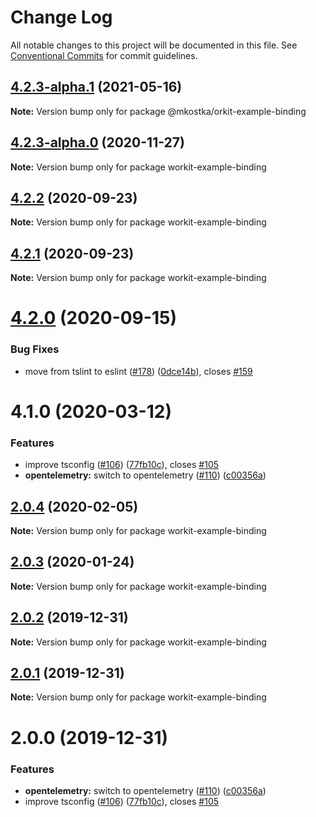 # Change Log

All notable changes to this project will be documented in this file.
See [Conventional Commits](https://conventionalcommits.org) for commit guidelines.

## [4.2.3-alpha.1](https://github.com/kostkams/workit/compare/v4.2.3-alpha.0...v4.2.3-alpha.1) (2021-05-16)

**Note:** Version bump only for package @mkostka/orkit-example-binding





## [4.2.3-alpha.0](https://github.com/kostkams/workit/compare/v4.2.2...v4.2.3-alpha.0) (2020-11-27)

**Note:** Version bump only for package workit-example-binding





## [4.2.2](https://github.com/kostkams/workit/compare/v4.2.1...v4.2.2) (2020-09-23)

**Note:** Version bump only for package workit-example-binding





## [4.2.1](https://github.com/kostkams/workit/compare/v4.2.0...v4.2.1) (2020-09-23)

**Note:** Version bump only for package workit-example-binding





# [4.2.0](https://github.com/kostkams/workit/compare/v4.1.0...v4.2.0) (2020-09-15)


### Bug Fixes

* move from tslint to eslint ([#178](https://github.com/kostkams/workit/issues/178)) ([0dce14b](https://github.com/kostkams/workit/commit/0dce14b696649cdff886c3e7a0ffdbbd56b548d7)), closes [#159](https://github.com/kostkams/workit/issues/159)





# 4.1.0 (2020-03-12)


### Features

* improve tsconfig ([#106](https://github.com/kostkams/workit/issues/106)) ([77fb10c](https://github.com/kostkams/workit/commit/77fb10cee7abe9340d88d301a4066636f7898887)), closes [#105](https://github.com/kostkams/workit/issues/105)
* **opentelemetry:** switch to opentelemetry ([#110](https://github.com/kostkams/workit/issues/110)) ([c00356a](https://github.com/kostkams/workit/commit/c00356aa4d792cfc310825d526f40f7eccb33844))





## [2.0.4](https://github.com/kostkams/workit/compare/workit-example-binding@2.0.3...workit-example-binding@2.0.4) (2020-02-05)

**Note:** Version bump only for package workit-example-binding





## [2.0.3](https://github.com/kostkams/workit/compare/workit-example-binding@2.0.2...workit-example-binding@2.0.3) (2020-01-24)

**Note:** Version bump only for package workit-example-binding





## [2.0.2](https://github.com/kostkams/workit/compare/workit-example-binding@2.0.1...workit-example-binding@2.0.2) (2019-12-31)

**Note:** Version bump only for package workit-example-binding





## [2.0.1](https://github.com/kostkams/workit/compare/workit-example-binding@2.0.0...workit-example-binding@2.0.1) (2019-12-31)

**Note:** Version bump only for package workit-example-binding





# 2.0.0 (2019-12-31)


### Features

* **opentelemetry:** switch to opentelemetry ([#110](https://github.com/kostkams/workit/issues/110)) ([c00356a](https://github.com/kostkams/workit/commit/c00356a))
* improve tsconfig ([#106](https://github.com/kostkams/workit/issues/106)) ([77fb10c](https://github.com/kostkams/workit/commit/77fb10c)), closes [#105](https://github.com/kostkams/workit/issues/105)
